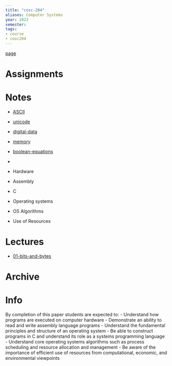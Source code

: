 ```yaml
---
title: "cosc-204"
aliases: Computer Systems
year: 2022
semester: 
tags: 
- course
- cosc204
---
```


[page](https://cosc204.cspages.otago.ac.nz)

# Assignments

# Notes
- [ASCII](notes/ASCII.md)
- [unicode](notes/unicode.md)
- [digital-data](notes/digital-data.md)
- [memory](notes/memory.md)
- [boolean-equations](notes/boolean-equations.md)
- 

- Hardware
- Assembly
- C
- Operating systems
- OS Algorithms
- Use of Resources

# Lectures
- [01-bits-and-bytes](notes/01-bits-and-bytes.md)


# Archive

# Info
By completion of this paper students are expected to:
	- Understand how programs are executed on computer hardware
	- Demonstrate an ability to read and write assembly language programs
	- Understand the fundamental principles and structure of an operating system
	- Be able to construct programs in C and understand its role as a systems programming language
	- Understand core operating systems algorithms such as process scheduling and resource allocation and management
	- Be aware of the importance of efficient use of resources from computational, economic, and environmental viewpoints

